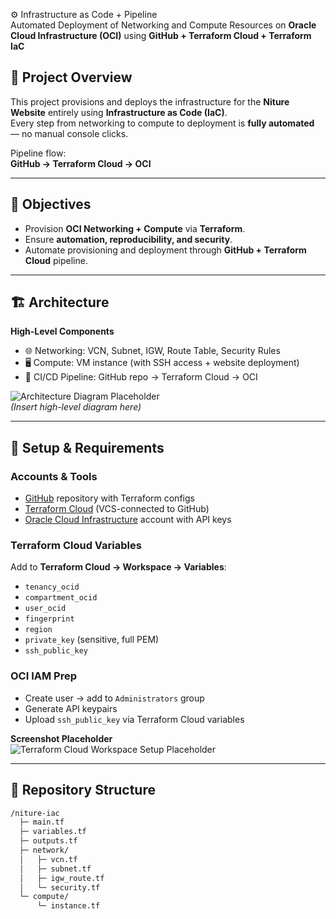 ⚙️ Infrastructure as Code + Pipeline  
Automated Deployment of Networking and Compute Resources on **Oracle Cloud Infrastructure (OCI)** using **GitHub + Terraform Cloud + Terraform IaC**  

## 📖 Project Overview  
This project provisions and deploys the infrastructure for the **Niture Website** entirely using **Infrastructure as Code (IaC)**.  
Every step from networking to compute to deployment is **fully automated** — no manual console clicks.  

Pipeline flow:  
**GitHub → Terraform Cloud → OCI**  

---

## 🎯 Objectives  
- Provision **OCI Networking + Compute** via **Terraform**.  
- Ensure **automation, reproducibility, and security**.  
- Automate provisioning and deployment through **GitHub + Terraform Cloud** pipeline.  

---

## 🏗️ Architecture  

**High-Level Components**  
- 🌐 Networking: VCN, Subnet, IGW, Route Table, Security Rules  
- 🖥️ Compute: VM instance (with SSH access + website deployment)  
- 🔄 CI/CD Pipeline: GitHub repo → Terraform Cloud → OCI  

![Architecture Diagram Placeholder](./docs/architecture-diagram.png)  
*(Insert high-level diagram here)*  

---

## 🔑 Setup & Requirements  

### Accounts & Tools  
- [GitHub](https://github.com) repository with Terraform configs  
- [Terraform Cloud](https://app.terraform.io) (VCS-connected to GitHub)  
- [Oracle Cloud Infrastructure](https://oracle.com/cloud/) account with API keys  

### Terraform Cloud Variables  
Add to **Terraform Cloud → Workspace → Variables**:  
- `tenancy_ocid`  
- `compartment_ocid`  
- `user_ocid`  
- `fingerprint`  
- `region`  
- `private_key` (sensitive, full PEM)  
- `ssh_public_key`  

### OCI IAM Prep  
- Create user → add to `Administrators` group  
- Generate API keypairs  
- Upload `ssh_public_key` via Terraform Cloud variables  

**Screenshot Placeholder**  
![Terraform Cloud Workspace Setup Placeholder](./docs/terraform-cloud-setup.png)  

---

## 📂 Repository Structure  

```bash
/niture-iac  
  ├─ main.tf  
  ├─ variables.tf  
  ├─ outputs.tf  
  ├─ network/  
  │   ├─ vcn.tf  
  │   ├─ subnet.tf  
  │   ├─ igw_route.tf  
  │   └─ security.tf  
  └─ compute/  
      └─ instance.tf
